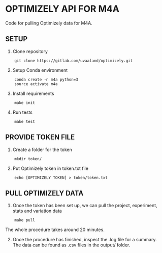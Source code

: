 # OPTIMIZELY API FOR M4A

Code for pulling Optimizely data for M4A.

## SETUP

1. Clone repository
```shell
    git clone https://gitlab.com/uvaaland/optimizely.git
```

2. Setup Conda environment
```shell
    conda create -n m4a python=3
    source activate m4a
```

3. Install requirements
```shell
    make init
```

4. Run tests
```shell
    make test
```

## PROVIDE TOKEN FILE

1. Create a folder for the token
```shell
    mkdir token/
```

2. Put Optimizely token in token.txt file
```shell
    echo [OPTIMIZELY TOKEN] > token/token.txt
```

## PULL OPTIMIZELY DATA

1. Once the token has been set up, we can pull the project, experiment, stats
   and variation data
```shell
    make pull
```
The whole procedure takes around 20 minutes.

2. Once the procedure has finished, inspect the .log file for a summary. The
   data can be found as .csv files in the output/ folder.

